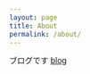 ```yaml
---
layout: page
title: About
permalink: /about/
---
```


ブログです <data data-icon="ei-sc-github"></data>  [blog](https://github.com/onnga-wasabi/blog)
